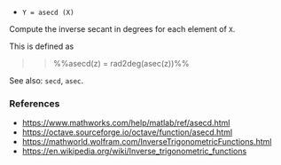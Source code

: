 * `Y = asecd (X)`

Compute the inverse secant in degrees for each element of `X`.

This is defined as

>> %%asecd(z) = rad2deg(asec(z))%%

See also: `secd`, `asec`.

### References

* https://www.mathworks.com/help/matlab/ref/asecd.html
* https://octave.sourceforge.io/octave/function/asecd.html
* https://mathworld.wolfram.com/InverseTrigonometricFunctions.html
* https://en.wikipedia.org/wiki/Inverse_trigonometric_functions

